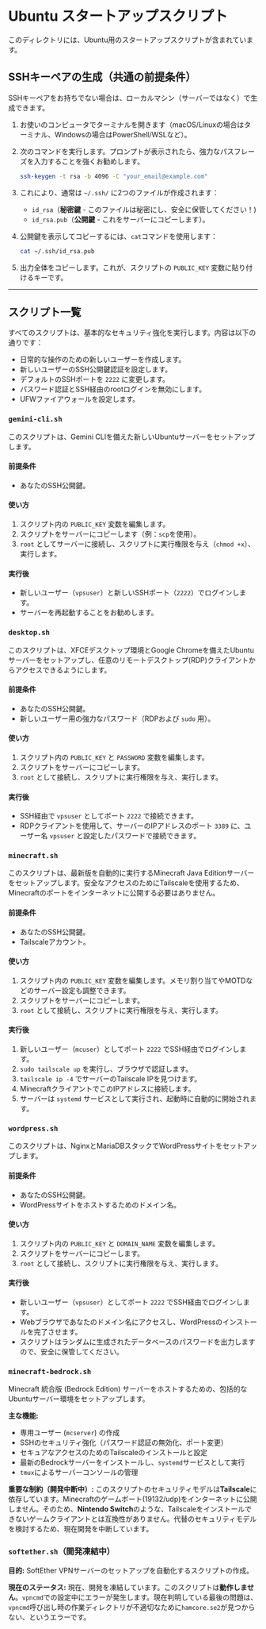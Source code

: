 # Ubuntu スタートアップスクリプト

このディレクトリには、Ubuntu用のスタートアップスクリプトが含まれています。

## SSHキーペアの生成（共通の前提条件）

SSHキーペアをお持ちでない場合は、ローカルマシン（サーバーではなく）で生成できます。

1.  お使いのコンピュータでターミナルを開きます（macOS/Linuxの場合はターミナル、Windowsの場合はPowerShell/WSLなど）。
2.  次のコマンドを実行します。プロンプトが表示されたら、強力なパスフレーズを入力することを強くお勧めします。
    ```bash
    ssh-keygen -t rsa -b 4096 -C "your_email@example.com"
    ```
3.  これにより、通常は `~/.ssh/` に2つのファイルが作成されます：
    *   `id_rsa`（**秘密鍵** - このファイルは秘密にし、安全に保管してください！)
    *   `id_rsa.pub`（**公開鍵** - これをサーバーにコピーします）。

4.  公開鍵を表示してコピーするには、`cat`コマンドを使用します：
    ```bash
    cat ~/.ssh/id_rsa.pub
    ```
5.  出力全体をコピーします。これが、スクリプトの `PUBLIC_KEY` 変数に貼り付けるキーです。

---

## スクリプト一覧

すべてのスクリプトは、基本的なセキュリティ強化を実行します。内容は以下の通りです：
*   日常的な操作のための新しいユーザーを作成します。
*   新しいユーザーのSSH公開鍵認証を設定します。
*   デフォルトのSSHポートを `2222` に変更します。
*   パスワード認証とSSH経由のrootログインを無効にします。
*   UFWファイアウォールを設定します。

### `gemini-cli.sh`

このスクリプトは、Gemini CLIを備えた新しいUbuntuサーバーをセットアップします。

#### 前提条件

- あなたのSSH公開鍵。

#### 使い方

1.  スクリプト内の `PUBLIC_KEY` 変数を編集します。
2.  スクリプトをサーバーにコピーします（例：`scp`を使用）。
3.  `root` としてサーバーに接続し、スクリプトに実行権限を与え（`chmod +x`）、実行します。

#### 実行後

- 新しいユーザー（`vpsuser`）と新しいSSHポート（`2222`）でログインします。
- サーバーを再起動することをお勧めします。

### `desktop.sh`

このスクリプトは、XFCEデスクトップ環境とGoogle Chromeを備えたUbuntuサーバーをセットアップし、任意のリモートデスクトップ(RDP)クライアントからアクセスできるようにします。

#### 前提条件

- あなたのSSH公開鍵。
- 新しいユーザー用の強力なパスワード（RDPおよび `sudo` 用）。

#### 使い方

1.  スクリプト内の `PUBLIC_KEY` と `PASSWORD` 変数を編集します。
2.  スクリプトをサーバーにコピーします。
3.  `root` として接続し、スクリプトに実行権限を与え、実行します。

#### 実行後

- SSH経由で `vpsuser` としてポート `2222` で接続できます。
- RDPクライアントを使用して、サーバーのIPアドレスのポート `3389` に、ユーザー名 `vpsuser` と設定したパスワードで接続できます。

### `minecraft.sh`

このスクリプトは、最新版を自動的に実行するMinecraft Java Editionサーバーをセットアップします。安全なアクセスのためにTailscaleを使用するため、Minecraftのポートをインターネットに公開する必要はありません。

#### 前提条件

- あなたのSSH公開鍵。
- Tailscaleアカウント。

#### 使い方

1.  スクリプト内の `PUBLIC_KEY` 変数を編集します。メモリ割り当てやMOTDなどのサーバー設定も調整できます。
2.  スクリプトをサーバーにコピーします。
3.  `root` として接続し、スクリプトに実行権限を与え、実行します。

#### 実行後

1.  新しいユーザー（`mcuser`）としてポート `2222` でSSH経由でログインします。
2.  `sudo tailscale up` を実行し、ブラウザで認証します。
3.  `tailscale ip -4` でサーバーのTailscale IPを見つけます。
4.  MinecraftクライアントでこのIPアドレスに接続します。
5.  サーバーは `systemd` サービスとして実行され、起動時に自動的に開始されます。

### `wordpress.sh`

このスクリプトは、NginxとMariaDBスタックでWordPressサイトをセットアップします。

#### 前提条件

- あなたのSSH公開鍵。
- WordPressサイトをホストするためのドメイン名。

#### 使い方

1.  スクリプト内の `PUBLIC_KEY` と `DOMAIN_NAME` 変数を編集します。
2.  スクリプトをサーバーにコピーします。
3.  `root` として接続し、スクリプトに実行権限を与え、実行します。

#### 実行後

- 新しいユーザー（`vpsuser`）としてポート `2222` でSSH経由でログインします。
- Webブラウザであなたのドメイン名にアクセスし、WordPressのインストールを完了させます。
- スクリプトはランダムに生成されたデータベースのパスワードを出力しますので、安全に保管してください。

### `minecraft-bedrock.sh`

Minecraft 統合版 (Bedrock Edition) サーバーをホストするための、包括的なUbuntuサーバー環境をセットアップします。

**主な機能:**
- 専用ユーザー (`mcserver`) の作成
- SSHのセキュリティ強化（パスワード認証の無効化、ポート変更）
- セキュアなアクセスのためのTailscaleのインストールと設定
- 最新のBedrockサーバーをインストールし、`systemd`サービスとして実行
- `tmux`によるサーバーコンソールの管理

**重要な制約（開発中断中）:**
このスクリプトのセキュリティモデルは**Tailscale**に依存しています。Minecraftのゲームポート(19132/udp)をインターネットに公開しません。そのため、**Nintendo Switch**のような、Tailscaleをインストールできないゲームクライアントとは互換性がありません。代替のセキュリティモデルを検討するため、現在開発を中断しています。

### `softether.sh`（開発凍結中）

**目的:** SoftEther VPNサーバーのセットアップを自動化するスクリプトの作成。

**現在のステータス:** 現在、開発を凍結しています。このスクリプトは**動作しません**。`vpncmd`での設定中にエラーが発生します。現在判明している最後の問題は、`vpncmd`呼び出し時の作業ディレクトリが不適切なために`hamcore.se2`が見つからない、というエラーです。
